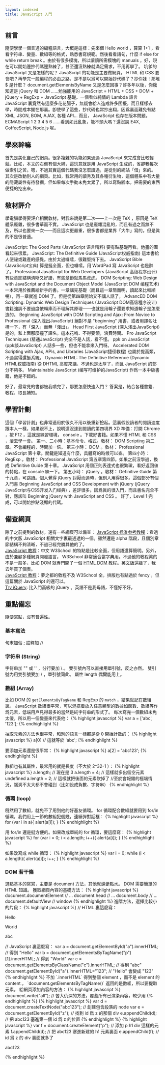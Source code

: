 ```yaml
---
layout: indexed
title: JavaScript 入門
---
```

## 前言
隨便學學一個普通的編程語言，大槪是這樣：先來個 Hello world ，算算 1+1 ，看看字符串、變量、數組等的格式，熟悉書寫規範。然後看看語句，什麼 if else for while return break 。由於有很多模塊，所以讀讀所需模塊的 manuals 。好，現在可以開始邊抄代碼邊熟練了，甚至還沒熟練就滿足需求，不用再學了。
坑爹的 JavaScript 又是怎樣的呢？ JavaScript 的功能是主要做網頁， HTML 和 CSS 要會吧？再學完一般編程的必由之路，是不是以爲可以開始抄代碼了？抄你妹！那堆 $ 是什麼？ document.getElementsByName 又是怎麼回事？許多年以後，你纔知道是 jQuery 和 DOM ……勉強能用的 JavaScript = HTML + CSS + DOM + jQuery + RegExp + JavaScript 基礎。一個看似純情的 Lambda 語言 JavaScript 裏竟然有這麼多花花腸子，無疑會給人造成許多困擾，而且樣樣去學，時間成本擺在那裏。卽使學了這些，抄代碼也常抄出翔，因爲裏面難免有點 XML, JSON, BOM, AJAX, 各種 API... 而且， JavaScript 也存在版本問題， ECMAScript 1 2 3 4 5 6 ……看到如此亂象，能不頭大嗎？還沒說 E4X, CoffeeScript, Node.js 呢。

## 學來幹嘛
首先是美化自己的網頁。很多複雜的功能如果通過 JavaScript 來完成會比較輕鬆。比如，本文的右側有個大綱，這玩意就是用 JavaScript 生成的，省卻我每次做索引之苦。嗯，不過其實這個代碼我沒怎麼讀過，是從別的網站「借」來的。
其次是改動別人的網頁。比如，我常用的讀秀及其各種衍生物，這個體系中有大量的隱藏屬性有待發掘，但如果每次手動未免太累了，所以寫點腳本，把需要的東西便捷的挖出來。

## 敎材評介
學電腦學得要評介相關敎材，對我來說是第二次——上一次是 TeX ，原因是 TeX 體系龐雜，很多書華而不實。 JavaScript 也是龐雜混亂的，而且有過之而無不及，所以也要來一次——而且這次更嚴重，很多書都是業界「大牛」寫的，但是眞的不是很普適。

JavaScript: The Good Parts (JavaScript 语言精粹) 要有點基礎再看。他畫的圖看起來很累。
JavaScript: The Definitive Guide (JavaScript权威指南) 這本書給人便祕或難產的感覺。由於太過囉嗦，很難堅持下去。
JavaScript Bible (JavaScript宝典) 算是挺全面，但也囉嗦。用 WordPad 寫 JavaScript 也是醉了。
Professional JavaScript for Web Developers (JavaScript 高级程序设计) 有些章節結構淸晰又好讀，有些章節就馬馬虎虎。
DOM Scripting: Web Design with JavaScript and the Document Object Model (JavaScript DOM 编程艺术) 一本常用於推薦給新手的書。一章講完基礎（而且這一章簡而明，讀起來比較順暢），再一章就進 DOM 了。但是從第四章開始又不講人話了。
AdvancED DOM Scripting: Dynamic Web Design Techniques (JavaScript DOM高级程序设计) 書籍強調不要過度依賴庫而不理解其原理——也就是用輪子還要求知道輪子是怎麼造的。
Beginning JavaScript with DOM Scripting and Ajax: From Novice to Professional (深入浅出JavaScript) 絕對不是 "beginning" 用書，或者用譯名吐槽一下，有「深入」而無「淺出」。
Head First JavaScript (深入浅出JavaScript) 是的，和上面那麼撞了譯名。這本花哨、不得要領，浪費時間。
Pro JavaScript Techniques (精通JavaScript) 完全不是人話，看不懂。
ppk on JavaScript (ppk談JavaScript) 人話多一些，但也不能拿來入門呀。
Accelerated DOM Scripting with Ajax, APIs, and Libraries (JavaScript捷径教程) 也屬於提高類，不過寫得還挺系統。
Dynamic HTML: The Definitive Reference (Dynamic HTML权威指南) 從 DHTML 高度來講，不過也是太厚了，而且 JavaScript 的部分不夠多。
Maintainable JavaScript (编写可维护的JavaScript) 作爲一本中級書籍，他是不錯的。

好了，最常見的書都被我噴完了，那要怎麼快速入門？
答案是，結合各種書籍、敎程，取長補短。

## 學習計劃
這個「學習計劃」也非常適用於很久不用以後重新撿起。這裏假設讀者的閱讀速度跟本人一樣，如果跟不上，說明還沒達到閱讀的第四境界 XD
準備：打開 Chrome ，按 F12 ，這就是練習環境， console 。下載好書籍。如果不懂 HTML 和 CSS ，滾去學一會。
第一、二小時：基本命令、格式。敎材： DOM Scripting 第二章。不會編程的，時間加一倍。
第三小時： DOM 。敎材： Professional JavaScript 第十章。關鍵是知道有什麼，具體寫的時候可以查。
第四小時： RegExp 。敎材： Professional JavaScript 第五章第四節。如果之前沒學過，換成 Definitive Guide 第十章。 JavaScript 用個正則表達式也很繁瑣，看好返回値的特點，在 console 練一下。
第五小時： jQuery 。敎材： Definitive Guide 第十九章，可跳讀。個人覺得 jQuery 討厭而過時，但別人用得很多。這個部分有個入門書 Beginning JavaScript and CSS Development with jQuery (jQuery JavaScript与CSS开发入门经典) ，差評很多，因爲眞的很入門，而且書名完全不對，應該叫 Beginning jQuery with JavaScript and CSS 。
好了，Level 1 完成，可以開始抄點淺顯的代碼。

## 備查網頁
除了之前提到的敎材，還有一些網頁可以備查：
<a href="http://javascript.ruanyifeng.com/" rel="external">JavaScript 标准参考教程</a>：看過的中文版 JavaScript 相關文字裏最通透的一個。雖然還是 alpha 階段，且個別章節結構不夠淸晰，不過已經完勝其他的了。<br />
<a href="http://www.w3school.com.cn/js/" rel="external">JavaScript 教程</a>：中文 W3School 的特點是比較全面，但用語還算簡明。另外，由於兼顧多種網頁開發語言， W3School 非常適合當字典用。不過他的敎程眞的不是一般多，比如 DOM 就專門開了一個 <a href="http://www.w3school.com.cn/htmldom/index.asp" rel="external">HTML DOM 教程</a>。<a href="http://www.w3schools.com/js/default.asp" rel="external">英文版</a>還牆了，我去年買了個表。<br />
<a href="http://www.dreamdu.com/javascript/" rel="external">JavaScript 教程</a>：夢之都的敎程不及 W3School 全，排版也有點過於 fency ，但這篇關於 JavaScript 的還可以。<br />
<a href="http://try.jquery.com/" rel="external">Try jQuery</a>: 比入門高級的 jQuery 。英語不是我母語，不懂好不好。<br />


## 重點備忘
隨便寫點，沒有普遍性。

### 基本寫法
句末加個 ;
註釋加 //

### 字符串 (String)
字符串加 "" 或 '' ，分行要加 \\ 。
雙引號內可以直接用單引號，反之亦然。
雙引號內用雙引號要加 \\ ，單引號同此。
屬性 length 偶爾能用上。

### 數組 (Array)
比如 DOM 的 `getElementsByTagName` 和 RegExp 的 `match` ，結果就記在數組裏。
JavaScript 數組很平常，可以混搭着放入任意類型的數據如函數、數組等作爲元素，低端用戶見得最多的當然是純字符串的形式了。
每次寫完一個數組未免太傻，所以用一個變量來代表他：
{% highlight javascript %}
var a = ['abc', '123'];
{% endhighlight %}

抽取元素的方法也很平常，和別的語言一樣都是從 0 開始計數的：
{% highlight javascript %}
a[0] // 這就等於 'abc';
{% endhighlight %}

要添加元素還是很平常：
{% highlight javascript %}
a[2] = 'abc123';
{% endhighlight %}

數組也有其屬性，最常用的就是長度（不大於 2^32-1 ）：
{% highlight javascript %}
a.length; // 現在是 3
a.length = 4; // 這樣就多出個空元素 undefined
a.length = 2; // 這樣就把後面的元素砍掉了
//至於會報錯的極端情況，腦洞不太大都不會碰到（比如設成負數、字符串）
{% endhighlight %}

### 循環 (loop)
旣然用了數組，就免不了用到他的好基友循環。
for 循環配合數組就要用到 for/in 循環，我們用上一節的數組犯個賤，連續彈對話框：
{% highlight javascript %}
for (var i in a){
    alert(a[i]);
}
{% endhighlight %}

用 for/in 還是挺方便的。如果改成單純的 for 循環，要這麼寫：
{% highlight javascript %}
for (var i = 0; i < a.length; i++){
    alert(a[i]);
}
{% endhighlight %}

如果改寫成 while 循環：
{% highlight javascript %}
var i = 0;
while (i < a.length){
    alert(a[i]);
    i++;
}
{% endhighlight %}

### DOM 若干條
選點基本的寫寫，主要是 document 方法，其他就蜻蜓點水。
DOM 需要簡單的 HTML 知識。
獲取網頁內容的基礎方法：
{% highlight javascript %}
document.documentElement // <html>...</html>
document.head // <head>...</head>
document.body // <body>...</body>
document.defaultView // window
{% endhighlight %}
進階方法，選擇比較小的片段：
{% highlight javascript %}
// HTML 裏這麼寫：
<div id="z">
<p id="a">Hello</p>
<p id="a">World</p>
<p class="c">abc</p>
</div>
// JavaScript 裏這麼寫：
var a = document.getElementById("a").innerHTML; // 得到 "Hello"
var b = document.getElementsByTagName("p")[1].innerHTML; // 得到 "World"
var c = document.getElementsByClassName("c").innerHTML; // 得到 "abc"
document.getElementById("a").innerHTML="123"; // "Hello" 會變成 "123"
{% endhighlight %}
不加 `.innerHTML` 得到整個 element ，而不是 element 的 content 。
`document.getElementsByTagName()` 返回的是數組，所以要提取元素。
給網頁添加內容的方法：
{% highlight javascript %}
document.write("all"); // 苦大仇深的方法，覆蓋所有已渲染內容，較少用
{% endhighlight %}
{% highlight javascript %}
var d = document.createTextNode("abc123"); // 創建包含段落的 node
var e = document.getElementById("z"); // 找到 id 爲 z 的那個 div
e.appendChild(d); // 把 abc123 塞進第一個 id 爲 z 的位置
{% endhighlight %}
{% highlight javascript %}
var f = document.createElement("p"); // 添加 p h1 div 這樣的元素
f.appendChild(d); // 把 abc123 塞進新建的 h1 元素裏面
e.appendChild(f); // id 爲 z 的 div 裏面就多了 <p>abc123</p>
{% endhighlight %}